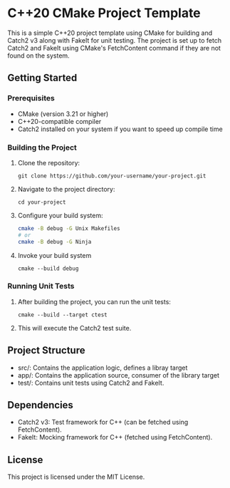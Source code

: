 # C++20 CMake Project Template

This is a simple C++20 project template using CMake for building and Catch2 v3 along with FakeIt for unit testing. The project is set up to fetch Catch2 and FakeIt using CMake's FetchContent command if they are not found on the system.

## Getting Started
### Prerequisites

- CMake (version 3.21 or higher)
- C++20-compatible compiler
- Catch2 installed on your system if you want to speed  up compile time

### Building the Project
1. Clone the repository:
    ```
    git clone https://github.com/your-username/your-project.git
    ```

2. Navigate to the project directory:
    ```
    cd your-project
    ```
3. Configure your build system:
    ```bash
    cmake -B debug -G Unix Makefiles
    # or
    cmake -B debug -G Ninja 
    ```
4. Invoke your build system
    ```
    cmake --build debug
    ```

### Running Unit Tests

1. After building the project, you can run the unit tests:

    ``` 
    cmake --build --target ctest
    ```

2. This will execute the Catch2 test suite.

## Project Structure
- src/: Contains the application logic, defines a libray target
- app/: Contains the application source, consumer of the library target
- test/: Contains unit tests using Catch2 and FakeIt.

## Dependencies

- Catch2 v3: Test framework for C++ (can be fetched using FetchContent).
- FakeIt: Mocking framework for C++ (fetched using FetchContent).

## License
This project is licensed under the MIT License.

